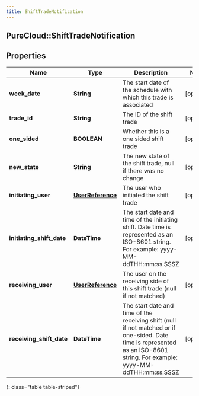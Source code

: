 ```yaml
---
title: ShiftTradeNotification
---
```

## PureCloud::ShiftTradeNotification

## Properties

|Name | Type | Description | Notes|
|------------ | ------------- | ------------- | -------------|
| **week_date** | **String** | The start date of the schedule with which this trade is associated | [optional] |
| **trade_id** | **String** | The ID of the shift trade | [optional] |
| **one_sided** | **BOOLEAN** | Whether this is a one sided shift trade | [optional] |
| **new_state** | **String** | The new state of the shift trade, null if there was no change | [optional] |
| **initiating_user** | [**UserReference**](UserReference.html) | The user who initiated the shift trade | [optional] |
| **initiating_shift_date** | **DateTime** | The start date and time of the initiating shift. Date time is represented as an ISO-8601 string. For example: yyyy-MM-ddTHH:mm:ss.SSSZ | [optional] |
| **receiving_user** | [**UserReference**](UserReference.html) | The user on the receiving side of this shift trade (null if not matched) | [optional] |
| **receiving_shift_date** | **DateTime** | The start date and time of the receiving shift (null if not matched or if one-sided. Date time is represented as an ISO-8601 string. For example: yyyy-MM-ddTHH:mm:ss.SSSZ | [optional] |
{: class="table table-striped"}


